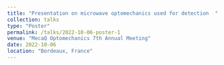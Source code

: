```yaml
---
title: "Presentation on microwave optomechanics used for detection  "
collection: talks
type: "Poster"
permalink: /talks/2022-10-06-poster-1
venue: "MecaQ Optomechanics 7th Annual Meeting"
date: 2022-10-06
location: "Bordeaux, France"
---
```


